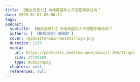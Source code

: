 ```yaml
---
title: 【睡前消息11】为啥美国华人不想要华裔总统？
date: 2020-01-01 00:00:11
tags:
podcast:
  subtitle: 【睡前消息11】为啥美国华人不想要华裔总统？
  authors: ['《睡前消息》编辑部']
  cover: /podcasts/main/assets/logo.png
  duration: 1155
  media:
    url: https://podstatic.bedtime.news/main/1-100/11.mp3
    size: 27725184
    type: audio/mpeg
  chapters: null
  references: null
---
```

